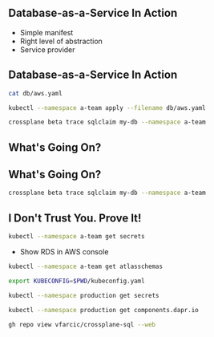 ## Database-as-a-Service In Action

* Simple manifest
* Right level of abstraction
* Service provider


## Database-as-a-Service In Action

```sh
cat db/aws.yaml

kubectl --namespace a-team apply --filename db/aws.yaml

crossplane beta trace sqlclaim my-db --namespace a-team
```


## What's Going On?


<!-- .slide: data-background="img/dbaas/diag-02-00.png" data-background-size="contain" -->


<!-- .slide: data-background="img/dbaas/diag-02-01.png" data-background-size="contain" -->


<!-- .slide: data-background="img/dbaas/diag-02-02.png" data-background-size="contain" -->


<!-- .slide: data-background="img/dbaas/diag-02-03.png" data-background-size="contain" -->


<!-- .slide: data-background="img/dbaas/diag-02-04.png" data-background-size="contain" -->


<!-- .slide: data-background="img/dbaas/diag-02-05.png" data-background-size="contain" -->


<!-- .slide: data-background="img/dbaas/diag-02-06.png" data-background-size="contain" -->


<!-- .slide: data-background="img/dbaas/diag-02-07.png" data-background-size="contain" -->


<!-- .slide: data-background="img/dbaas/diag-02-08.png" data-background-size="contain" -->


<!-- .slide: data-background="img/dbaas/diag-02-09.png" data-background-size="contain" -->


<!-- .slide: data-background="img/dbaas/diag-02-10.png" data-background-size="contain" -->


<!-- .slide: data-background="img/dbaas/diag-02-11.png" data-background-size="contain" -->


<!-- .slide: data-background="img/dbaas/diag-02-12.png" data-background-size="contain" -->


<!-- .slide: data-background="img/dbaas/diag-02-13.png" data-background-size="contain" -->


<!-- .slide: data-background="img/dbaas/diag-02-14.png" data-background-size="contain" -->


## What's Going On?

```sh
crossplane beta trace sqlclaim my-db --namespace a-team
```


## I Don't Trust You. Prove It!

```sh
kubectl --namespace a-team get secrets
```

* Show RDS in AWS console

```sh
kubectl --namespace a-team get atlasschemas

export KUBECONFIG=$PWD/kubeconfig.yaml

kubectl --namespace production get secrets

kubectl --namespace production get components.dapr.io

gh repo view vfarcic/crossplane-sql --web
```
